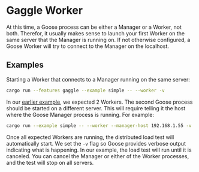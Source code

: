 # Gaggle Worker

At this time, a Goose process can be either a Manager or a Worker, not both. Therefor, it usually makes sense to launch your first Worker on the same server that the Manager is running on. If not otherwise configured, a Goose Worker will try to connect to the Manager on the localhost.

## Examples

Starting a Worker that connects to a Manager running on the same server:

```bash
cargo run --features gaggle --example simple -- --worker -v
```

In our [earlier example](manager.md), we expected 2 Workers. The second Goose process should be started on a different server. This will require telling it the host where the Goose Manager process is running. For example:

```bash
cargo run --example simple -- --worker --manager-host 192.168.1.55 -v
```

Once all expected Workers are running, the distributed load test will automatically start. We set the `-v` flag so Goose provides verbose output indicating what is happening. In our example, the load test will run until it is canceled. You can cancel the Manager or either of the Worker processes, and the test will stop on all servers.
